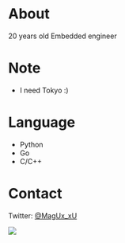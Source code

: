 # About
20 years old
Embedded engineer

# Note
- I need Tokyo :)

# Language
- Python
- Go
- C/C++

# Contact
Twitter: [@MagUx_xU](https://twitter.com/MagUx_xU)  


<a href="https://github.com/anuraghazra/github-readme-stats">
  <img align="left" src="https://github-readme-stats.vercel.app/api?username=MocA-Love&count_private=true&show_icons=true&theme=react" />
